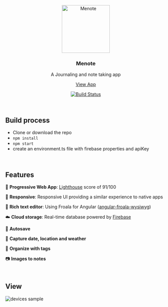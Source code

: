 <p align="center">
  <a href="https://menote.ca">
    <img alt="Menote" title="Menote" src="https://github.com/dpetla/ng-journal-app/blob/version-6/src/assets/images/icons/Icon-180-ios.png" width="150">
  </a>
</p>
<h3 align="center">Menote</h3>
<p align="center">
  A Journaling and note taking app
</p>

<p align="center">
  <a href="https://menote.ca">View App</a>
</p>

<p align="center">
  <a href="https://travis-ci.org/dpetla/ng-journal-app">
    <img alt="Build Status" src="https://travis-ci.org/dpetla/ng-journal-app.svg?branch=master">
  </a>
</p>

<br>

## Build process

- Clone or download the repo
- `npm install`
- `npm start`
- create an environment.ts file with firebase properties and apiKey

 <br>

## Features

:rocket: **Progressive Web App**: [Lighthouse](https://github.com/GoogleChrome/lighthouse) score of 91/100

:iphone: **Responsive**: Responsive UI providing a similar experience to native apps

:pencil: **Rich text editor**: Using Froala for Angular ([angular-froala-wysiwyg](https://github.com/froala/angular-froala-wysiwyg))

:cloud: **Cloud storage**: Real-time database powered by [Firebase](https://github.com/firebase)

:floppy_disk: **Autosave**

:date: **Capture date, location and weather**

:bookmark_tabs: **Organize with tags**

:camera: **Images to notes**

<br>

## View

![devices sample](https://github.com/dpetla/ng-journal-app/blob/master/src/assets/images/devices_sample_opt-min.png)

<br>
